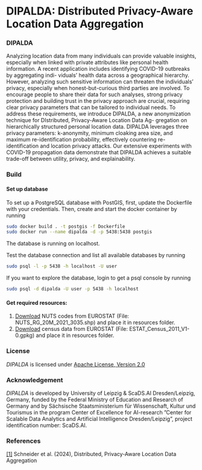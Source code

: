 # DIPALDA: Distributed Privacy-Aware Location Data Aggregation

### DIPALDA
Analyzing location data from many individuals can
provide valuable insights, especially when linked with private
attributes like personal health information. A recent application
includes identifying COVID-19 outbreaks by aggregating indi-
viduals’ health data across a geographical hierarchy. However,
analyzing such sensitive information can threaten the individuals’
privacy, especially when honest-but-curious third parties are
involved. To encourage people to share their data for such
analyses, strong privacy protection and building trust in the
privacy approach are crucial, requiring clear privacy parameters
that can be tailored to individual needs. To address these
requirements, we introduce DIPALDA, a new anonymization
technique for DIstributed, Privacy-Aware Location Data Ag-
gregation on hierarchically structured personal location data.
DIPALDA leverages three privacy parameters: k-anonymity,
minimum cloaking area size, and maximum re-identification
probability, effectively countering re-identification and location
privacy attacks. Our extensive experiments with COVID-19
propagation data demonstrate that DIPALDA achieves a suitable
trade-off between utility, privacy, and explainability.

### Build
#### Set up database
To set up a PostgreSQL database with PostGIS, first, update the Dockerfile with your credentials. Then, create and 
start the docker container by running
```bash
sudo docker build . -t postgis -f Dockerfile
sudo docker run --name dipalda -d -p 5438:5438 postgis
```
The database is running on localhost.

Test the database connection and list all available databases by running
```bash
sudo psql -l -p 5438 -h localhost -U user
```

If you want to explore the database, login to get a psql console by running
```bash
sudo psql -d dipalda -U user -p 5438 -h localhost
```

#### Get required resources:
1) [Download](https://ec.europa.eu/eurostat/web/gisco/geodata/reference-data/administrative-units-statistical-units/nuts)
NUTS codes from EUROSTAT (File: NUTS_RG_20M_2021_3035.shp) and place it in resources folder.
2) [Download](https://ec.europa.eu/eurostat/web/gisco/geodata/reference-data/population-distribution-demography/geostat#geostat11)
census data from EUROSTAT (File: ESTAT_Census_2011_V1-0.gpkg) and place it in resources folder.


### License
*DIPALDA* is licensed under [Apache License, Version 2.0](LICENSE)



### Acknowledgement
*DIPALDA* is developed by University of Leipzig & ScaDS.AI Dresden/Leipzig, Germany, funded by the Federal Ministry of 
Education and Research of Germany and by Sächsische Staatsministerium für Wissenschaft, Kultur und Tourismus in the 
program Center of Excellence for AI-research ”Center for Scalable Data Analytics and Artificial Intelligence 
Dresden/Leipzig”, project identification number: ScaDS.AI.

### References
[[1]](resources/2024265013.pdf) Schneider et al. (2024), Distributed, Privacy-Aware Location Data Aggregation